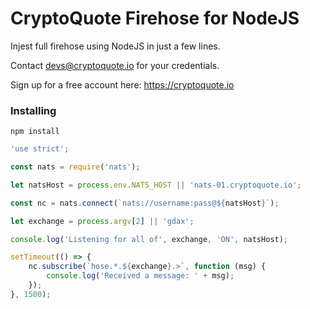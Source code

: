 
# CryptoQuote Firehose for NodeJS

Injest full firehose using NodeJS in just a few lines.

Contact devs@cryptoquote.io for your credentials.

Sign up for a free account here: https://cryptoquote.io

### Installing

```
npm install
```

```js
'use strict';

const nats = require('nats');

let natsHost = process.env.NATS_HOST || 'nats-01.cryptoquote.io';

const nc = nats.connect(`nats://username:pass@${natsHost}`);

let exchange = process.argv[2] || 'gdax';

console.log('Listening for all of', exchange, 'ON', natsHost);

setTimeout(() => {
    nc.subscribe(`hose.*.${exchange}.>`, function (msg) {
        console.log('Received a message: ' + msg);
    });
}, 1500);
```